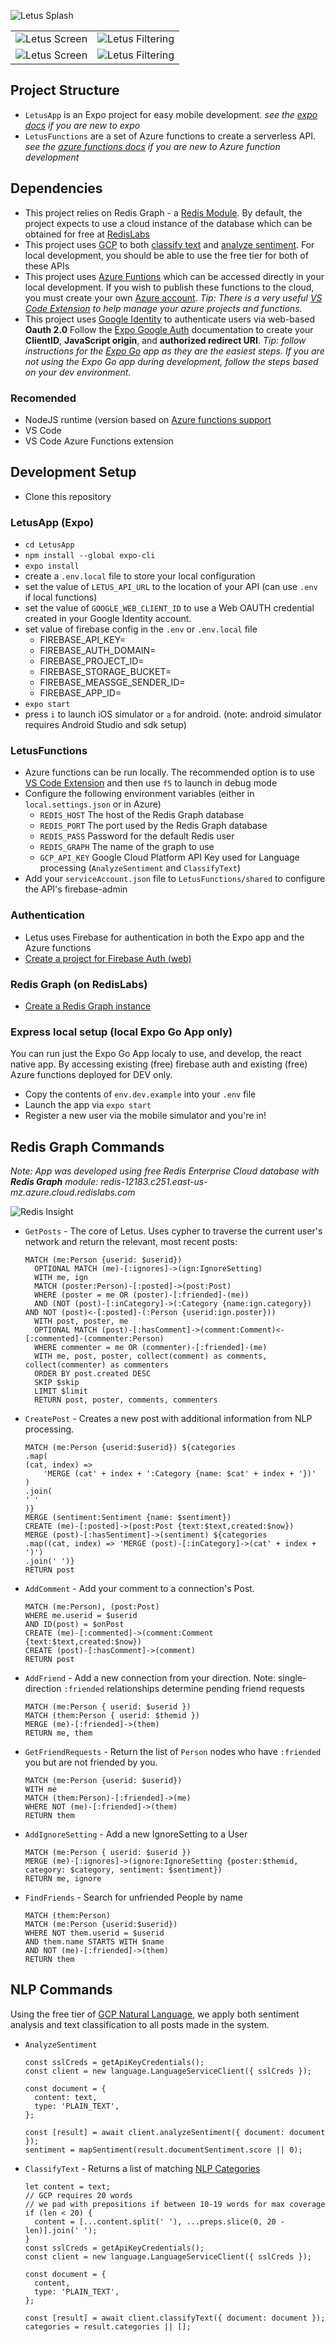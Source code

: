 ![Letus Splash](https://github.com/withjam/letus/raw/main/screens/letus_cropped.jpg)

|||
|---|---|
| ![Letus Screen](https://github.com/withjam/letus/raw/main/screens/posts.png) | ![Letus Filtering](https://github.com/withjam/letus/raw/main/screens/ignoreSettings2.png) |
![Letus Screen](https://github.com/withjam/letus/raw/main/screens/posts2.png) | ![Letus Filtering](https://github.com/withjam/letus/raw/main/screens/ignoreSettings4.png) |
## Project Structure

* `LetusApp` is an Expo project for easy mobile development.  _see the [expo docs](https://docs.expo.io/) if you are new to expo_
* `LetusFunctions` are a set of Azure functions to create a serverless API. _see the [azure functions docs](https://docs.microsoft.com/en-us/azure/azure-functions/functions-develop-local) if you are new to Azure function development_

## Dependencies

* This project relies on Redis Graph - a [Redis Module](https://redis.io/modules). By default, the project expects to use a cloud instance of the database which can be obtained for free at [RedisLabs](https://redislabs.com/)
* This project uses [GCP](https://cloud.google.com/) to both [classify text](https://cloud.google.com/natural-language/docs/classify-text-tutorial) and [analyze sentiment](https://cloud.google.com/natural-language/docs/analyzing-sentiment).  For local development, you should be able to use the free tier for both of these APIs
* This project uses [Azure Funtions](https://docs.microsoft.com/en-us/azure/azure-functions/functions-develop-local) which can be accessed directly in your local development.  If you wish to publish these functions to the cloud, you must create your own [Azure account](https://azure.microsoft.com/en-us/free/). _Tip: There is a very useful [VS Code Extension](https://docs.microsoft.com/en-us/azure/azure-functions/functions-develop-vs-code?tabs=csharp) to help manage your azure projects and functions._
* This project uses [Google Identity](https://developers.google.com/identity/protocols/oauth2) to authenticate users via web-based **Oauth 2.0** Follow the [Expo Google Auth](https://docs.expo.io/guides/authentication/#google) documentation to create your **ClientID**, **JavaScript origin**, and **authorized redirect URI**. _Tip: follow instructions for the [Expo Go](https://expo.io/client) app as they are the easiest steps.  If you are not using the Expo Go app during development, follow the steps based on your dev environment._

### Recomended

* NodeJS runtime (version based on [Azure functions support](https://docs.microsoft.com/en-us/azure/azure-functions/functions-versions)
* VS Code
* VS Code Azure Functions extension

## Development Setup

* Clone this repository

### LetusApp (Expo)

* `cd LetusApp`
* `npm install --global expo-cli`
* `expo install`
* create a `.env.local` file to store your local configuration
* set the value of `LETUS_API_URL` to the location of your API (can use `.env` if local functions)
* set the value of `GOOGLE_WEB_CLIENT_ID` to use a Web OAUTH credential created in your Google Identity account.
* set value of firebase config in the `.env` or `.env.local` file
  * FIREBASE_API_KEY=
  * FIREBASE_AUTH_DOMAIN=
  * FIREBASE_PROJECT_ID=
  * FIREBASE_STORAGE_BUCKET=
  * FIREBASE_MEASSGE_SENDER_ID=
  * FIREBASE_APP_ID=
* `expo start`
* press `i` to launch iOS simulator or `a` for android.  (note: android simulator requires Android Studio and sdk setup)

### LetusFunctions

* Azure functions can be run locally.  The recommended option is to use [VS Code Extension](https://docs.microsoft.com/en-us/azure/azure-functions/functions-develop-vs-code?tabs=csharp) and then use `f5` to launch in debug mode
* Configure the following environment variables (either in `local.settings.json` or in Azure)
  * `REDIS_HOST` The host of the Redis Graph database
  * `REDIS_PORT` The port used by the Redis Graph database
  * `REDIS_PASS` Password for the default Redis user
  * `REDIS_GRAPH` The name of the graph to use
  * `GCP_API_KEY` Google Cloud Platform API Key used for Language processing (`AnalyzeSentiment` and `ClassifyText`)
* Add your `serviceAccount.json` file to `LetusFunctions/shared` to configure the API's firebase-admin

### Authentication

* Letus uses Firebase for authentication in both the Expo app and the Azure functions
* [Create a project for Firebase Auth (web)](https://firebase.google.com/docs/auth/web/start)

### Redis Graph (on RedisLabs)

* [Create a Redis Graph instance](https://docs.redislabs.com/latest/modules/redisgraph/redisgraph-quickstart/)

### Express local setup (local Expo Go App only)

You can run just the Expo Go App localy to use, and develop, the react native app. By accessing existing (free) firebase auth and existing (free) Azure functions deployed for DEV only.

* Copy the contents of `env.dev.example` into your `.env` file
* Launch the app via `expo start`
* Register a new user via the mobile simulator and you're in!
## Redis Graph Commands

_Note:  App was developed using free Redis Enterprise Cloud database with **Redis Graph** module: redis-12183.c251.east-us-mz.azure.cloud.redislabs.com_

![Redis Insight](https://github.com/withjam/letus/raw/main/screens/redisInsight.png)

* `GetPosts` - The core of Letus.  Uses cypher to traverse the current user's network and return the relevant, most recent posts:
  ```
  MATCH (me:Person {userid: $userid})
    OPTIONAL MATCH (me)-[:ignores]->(ign:IgnoreSetting)
    WITH me, ign
    MATCH (poster:Person)-[:posted]->(post:Post)
    WHERE (poster = me OR (poster)-[:friended]-(me))
    AND (NOT (post)-[:inCategory]->(:Category {name:ign.category}) AND NOT (post)<-[:posted]-(:Person {userid:ign.poster}))
    WITH post, poster, me
    OPTIONAL MATCH (post)-[:hasComment]->(comment:Comment)<-[:commented]-(commenter:Person)
    WHERE commenter = me OR (commenter)-[:friended]-(me)
    WITH me, post, poster, collect(comment) as comments, collect(commenter) as commenters
    ORDER BY post.created DESC
    SKIP $skip
    LIMIT $limit
    RETURN post, poster, comments, commenters
    ```
* `CreatePost` - Creates a new post with additional information from NLP processing.
    ```
    MATCH (me:Person {userid:$userid}) ${categories
    .map(
    (cat, index) =>
        'MERGE (cat' + index + ':Category {name: $cat' + index + '})'
    )
    .join(
    ' '
    )}
    MERGE (sentiment:Sentiment {name: $sentiment})
    CREATE (me)-[:posted]->(post:Post {text:$text,created:$now})
    MERGE (post)-[:hasSentiment]->(sentiment) ${categories
    .map((cat, index) => 'MERGE (post)-[:inCategory]->(cat' + index + ')')
    .join(' ')}
    RETURN post
    ```
* `AddComment` - Add your comment to a connection's Post.
    ```
    MATCH (me:Person), (post:Post)
    WHERE me.userid = $userid
    AND ID(post) = $onPost
    CREATE (me)-[:commented]->(comment:Comment {text:$text,created:$now})
    CREATE (post)-[:hasComment]->(comment)
    RETURN post
    ```
*  `AddFriend` - Add a new connection from your direction. Note: single-direction `:friended` relationships determine pending friend requests
    ```
    MATCH (me:Person { userid: $userid })
    MATCH (them:Person { userid: $themid })
    MERGE (me)-[:friended]->(them)
    RETURN me, them
    ```
* `GetFriendRequests` - Return the list of `Person` nodes who have `:friended` you but are not friended by you.
    ```
    MATCH (me:Person {userid: $userid})
    WITH me
    MATCH (them:Person)-[:friended]->(me)
    WHERE NOT (me)-[:friended]->(them)
    RETURN them
    ```
* `AddIgnoreSetting` - Add a new IgnoreSetting to a User
    ```
    MATCH (me:Person { userid: $userid })
    MERGE (me)-[:ignores]->(ignore:IgnoreSetting {poster:$themid, category: $category, sentiment: $sentiment})
    RETURN me, ignore
    ```
* `FindFriends` - Search for unfriended People by name
  ```
  MATCH (them:Person)
  MATCH (me:Person {userid:$userid})
  WHERE NOT them.userid = $userid
  AND them.name STARTS WITH $name
  AND NOT (me)-[:friended]->(them)
  RETURN them
  ```

## NLP Commands
Using the free tier of [GCP Natural Language](https://cloud.google.com/natural-language), we apply both sentiment analysis and text classification to all posts made in the system.

* `AnalyzeSentiment`
    ```
    const sslCreds = getApiKeyCredentials();
    const client = new language.LanguageServiceClient({ sslCreds });

    const document = {
      content: text,
      type: 'PLAIN_TEXT',
    };

    const [result] = await client.analyzeSentiment({ document: document });
    sentiment = mapSentiment(result.documentSentiment.score || 0);
    ```

* `ClassifyText` - Returns a list of matching [NLP Categories](https://cloud.google.com/natural-language/docs/categories)
    ```
    let content = text;
    // GCP requires 20 words
    // we pad with prepositions if between 10-19 words for max coverage
    if (len < 20) {
      content = [...content.split(' '), ...preps.slice(0, 20 - len)].join(' ');
    }
    const sslCreds = getApiKeyCredentials();
    const client = new language.LanguageServiceClient({ sslCreds });

    const document = {
      content,
      type: 'PLAIN_TEXT',
    };

    const [result] = await client.classifyText({ document: document });
    categories = result.categories || [];
    ```